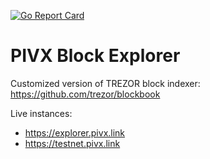 [![Go Report Card](https://goreportcard.com/badge/trezor/blockbook)](https://goreportcard.com/report/trezor/blockbook)

# PIVX Block Explorer

Customized version of TREZOR block indexer: https://github.com/trezor/blockbook

Live instances:
- https://explorer.pivx.link
- https://testnet.pivx.link
